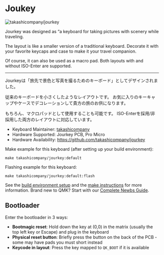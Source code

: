 # Joukey

![takashicompany/jourkey](https://i.imgur.com/pCrTbKnh.jpeg)

Jourkey was designed as “a keyboard for taking pictures with scenery while traveling.

The layout is like a smaller version of a traditional keyboard.
Decorate it with your favorite keycaps and case to make it your travel companion.

Of course, it can also be used as a macro pad.
Both layouts with and without ISO-Enter are supported.

---

Jourkeyは「旅先で景色と写真を撮るためのキーボード」としてデザインされました。

従来のキーボードを小さくしたようなレイアウトです。
お気に入りのキーキャップやケースでデコレーションして貴方の旅のお供になります。

もちろん、マクロパッドとして使用することも可能です。
ISO-Enterを採用/非採用した両方のレイアウトに対応しています。

* Keyboard Maintainer: [takashicompany](https://github.com/takashicompany)
* Hardware Supported: Jourkey PCB, Pro Micro
* Hardware Availability: https://github.com/takashicompany/jourkey

Make example for this keyboard (after setting up your build environment):

    make takashicompany/jourkey:default

Flashing example for this keyboard:

    make takashicompany/jourkey:default:flash

See the [build environment setup](https://docs.qmk.fm/#/getting_started_build_tools) and the [make instructions](https://docs.qmk.fm/#/getting_started_make_guide) for more information. Brand new to QMK? Start with our [Complete Newbs Guide](https://docs.qmk.fm/#/newbs).

## Bootloader

Enter the bootloader in 3 ways:

* **Bootmagic reset**: Hold down the key at (0,0) in the matrix (usually the top left key or Escape) and plug in the keyboard
* **Physical reset button**: Briefly press the button on the back of the PCB - some may have pads you must short instead
* **Keycode in layout**: Press the key mapped to `QK_BOOT` if it is available
